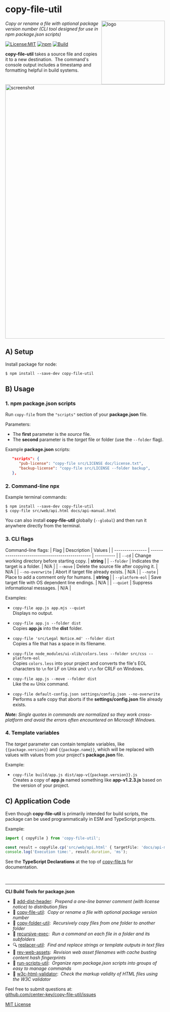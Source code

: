 # copy-file-util
<img src=https://centerkey.com/graphics/center-key-logo.svg align=right width=200 alt=logo>

_Copy or rename a file with optional package version number (CLI tool designed for use in npm package.json scripts)_

[![License:MIT](https://img.shields.io/badge/License-MIT-blue.svg)](https://github.com/center-key/copy-file-util/blob/main/LICENSE.txt)
[![npm](https://img.shields.io/npm/v/copy-file-util.svg)](https://www.npmjs.com/package/copy-file-util)
[![Build](https://github.com/center-key/copy-file-util/actions/workflows/run-spec-on-push.yaml/badge.svg)](https://github.com/center-key/copy-file-util/actions/workflows/run-spec-on-push.yaml)

**copy-file-util** takes a source file and copies it to a new destination.&nbsp;
The command's console output includes a timestamp and formatting helpful in build systems.

<img src=https://raw.githubusercontent.com/center-key/copy-file-util/main/screenshot.png
width=800 alt=screenshot>

## A) Setup
Install package for node:
```shell
$ npm install --save-dev copy-file-util
```

## B) Usage
### 1. npm package.json scripts
Run `copy-file` from the `"scripts"` section of your **package.json** file.

Parameters:
* The **first** parameter is the *source* file.
* The **second** parameter is the *target* file or folder (use the `--folder` flag).

Example **package.json** scripts:
```json
   "scripts": {
      "pub-license": "copy-file src/LICENSE doc/license.txt",
      "backup-license": "copy-file src/LICENSE --folder backup",
   },
```

### 2. Command-line npx
Example terminal commands:
```shell
$ npm install --save-dev copy-file-util
$ copy-file src/web/api.html docs/api-manual.html
```
You can also install **copy-file-util** globally (`--global`) and then run it anywhere directly from the terminal.

### 3. CLI flags
Command-line flags:
| Flag             | Description                                      | Values     |
| ---------------- | ------------------------------------------------ | ---------- |
| `--cd`           | Change working directory before starting copy.   | **string** |
| `--folder`       | Indicates the target is a folder.                | N/A        |
| `--move`         | Delete the source file after copying it.         | N/A        |
| `--no-overwrite` | Abort if target file already exists.             | N/A        |
| `--note`         | Place to add a comment only for humans.          | **string** |
| `--platform-eol` | Save target file with OS dependent line endings. | N/A        |
| `--quiet`        | Suppress informational messages.                 | N/A        |

Examples:
   - `copy-file app.js app.mjs --quiet`<br>
   Displays no output.

   - `copy-file app.js --folder dist`<br>
   Copies **app.js** into the **dist** folder.

   - `copy-file 'src/Legal Notice.md' --folder dist`<br>
   Copies a file that has a space in its filename.

   - `copy-file node_modules/ui-xlib/colors.less --folder src/css --platform-eol`<br>
   Copies `colors.less` into your project and converts the file's EOL characters to `\n` for LF
   on Unix and `\r\n` for CRLF on Windows.

   - `copy-file app.js --move --folder dist`<br>
   Like the `mv` Unix command.

   - `copy-file default-config.json settings/config.json --no-overwrite`<br>
   Performs a safe copy that aborts if the **settings/config.json** file already exists.

_**Note:** Single quotes in commands are normalized so they work cross-platform and avoid the errors often encountered on Microsoft Windows._

### 4. Template variables
The *target* parameter can contain template variables, like `{{package.version}}` and `{{package.name}}`, which will be replaced with values with values from your project's **package.json** file.

Example:
   - `copy-file build/app.js dist/app-v{{package.version}}.js`<br>
   Creates a copy of **app.js** named something like **app-v1.2.3.js** based on the version of your project.

## C) Application Code
Even though **copy-file-util** is primarily intended for build scripts, the package can be used programmatically in ESM and TypeScript projects.

Example:
``` typescript
import { copyFile } from 'copy-file-util';

const result = copyFile.cp('src/web/api.html' { targetFile: 'docs/api-manual.html' });
console.log('Execution time:', result.duration, 'ms');
```

See the **TypeScript Declarations** at the top of [copy-file.ts](src/copy-file.ts) for documentation.

<br>

---
**CLI Build Tools for package.json**
   - 🎋 [add-dist-header](https://github.com/center-key/add-dist-header):&nbsp; _Prepend a one-line banner comment (with license notice) to distribution files_
   - 📄 [copy-file-util](https://github.com/center-key/copy-file-util):&nbsp; _Copy or rename a file with optional package version number_
   - 📂 [copy-folder-util](https://github.com/center-key/copy-folder-util):&nbsp; _Recursively copy files from one folder to another folder_
   - 🪺 [recursive-exec](https://github.com/center-key/recursive-exec):&nbsp; _Run a command on each file in a folder and its subfolders_
   - 🔍 [replacer-util](https://github.com/center-key/replacer-util):&nbsp; _Find and replace strings or template outputs in text files_
   - 🔢 [rev-web-assets](https://github.com/center-key/rev-web-assets):&nbsp; _Revision web asset filenames with cache busting content hash fingerprints_
   - 🚆 [run-scripts-util](https://github.com/center-key/run-scripts-util):&nbsp; _Organize npm package.json scripts into groups of easy to manage commands_
   - 🚦 [w3c-html-validator](https://github.com/center-key/w3c-html-validator):&nbsp; _Check the markup validity of HTML files using the W3C validator_

Feel free to submit questions at:<br>
[github.com/center-key/copy-file-util/issues](https://github.com/center-key/copy-file-util/issues)

[MIT License](LICENSE.txt)

